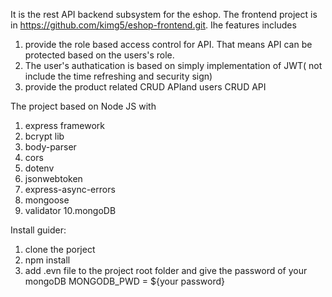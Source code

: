 It is the rest API backend subsystem for the eshop. The frontend project is in https://github.com/kimg5/eshop-frontend.git.
Ihe features includes 
1. provide the role based access control for API. That means API can be protected based on the users's role.
2. The user's authatication is based on simply implementation of JWT( not include the time refreshing and security sign)
3. provide the product related CRUD APIand users CRUD API

The project based on Node JS with
1. express framework
2. bcrypt lib
3. body-parser
4. cors
5. dotenv
6. jsonwebtoken
7. express-async-errors
8. mongoose
9. validator
10.mongoDB

Install guider:
1. clone the porject
2. npm install
3. add .evn file to the project root folder and give the password of your mongoDB
   MONGODB_PWD = ${your password}

